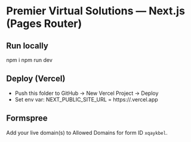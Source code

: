 # Premier Virtual Solutions — Next.js (Pages Router)

## Run locally
npm i
npm run dev

## Deploy (Vercel)
- Push this folder to GitHub → New Vercel Project → Deploy
- Set env var: NEXT_PUBLIC_SITE_URL = https://<your-vercel-url>.vercel.app

## Formspree
Add your live domain(s) to Allowed Domains for form ID `xqaykbel`.

